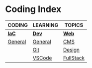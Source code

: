 # Coding Index

|CODING|LEARNING|TOPICS|
|---|---|---|
|[**IaC**](iac-index)|[**Dev**](dev-index)|[**Web**](web-index)|
|[General](coding/iac/iac-general)|[General](coding/dev/dev-general)|[CMS](coding/web/web-cms.md)|
||[Git](coding/dev/dev-git)|[Design](coding/web/web-design.md)
||[VSCode](coding/dev/dev-vscode)|[FullStack](coding/web/web-fullstack.md)|
